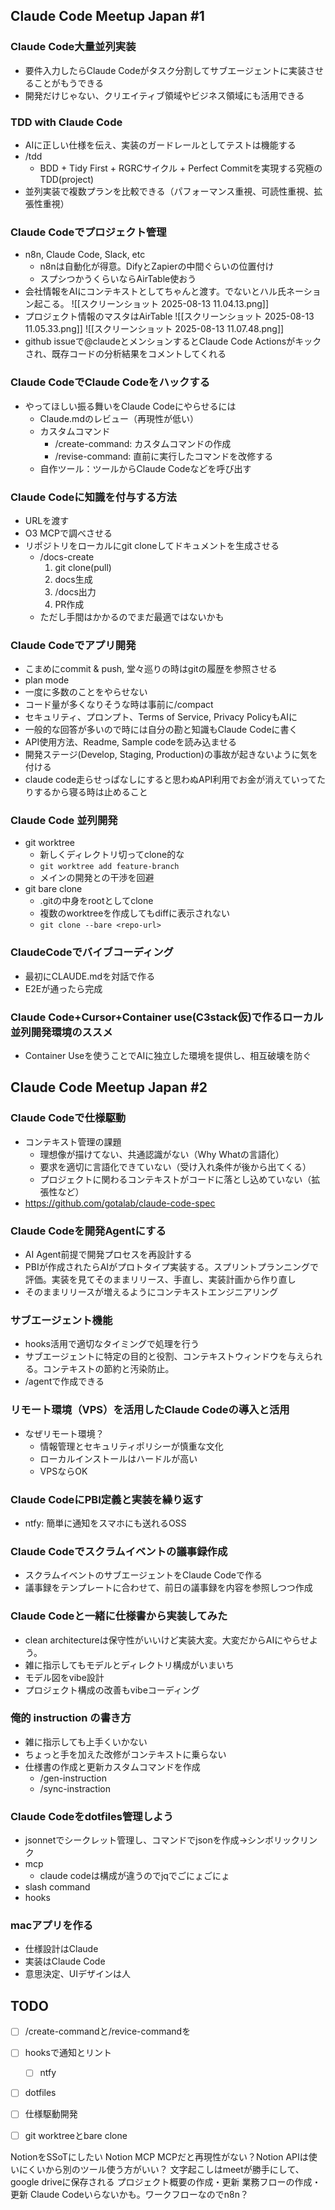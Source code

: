 ## Claude Code Meetup Japan #1
### Claude Code大量並列実装
- 要件入力したらClaude Codeがタスク分割してサブエージェントに実装させることがもうできる
- 開発だけじゃない、クリエイティブ領域やビジネス領域にも活用できる
### TDD with Claude Code
- AIに正しい仕様を伝え、実装のガードレールとしてテストは機能する
- /tdd
	- BDD + Tidy First + RGRCサイクル + Perfect Commitを実現する究極のTDD(project)
- 並列実装で複数プランを比較できる（パフォーマンス重視、可読性重視、拡張性重視）
### Claude Codeでプロジェクト管理
- n8n, Claude Code, Slack, etc
	- n8nは自動化が得意。DifyとZapierの中間ぐらいの位置付け
	- スプシつかうくらいならAirTable使おう
- 会社情報をAIにコンテキストとしてちゃんと渡す。でないとハル氏ネーション起こる。
![[スクリーンショット 2025-08-13 11.04.13.png]]
- プロジェクト情報のマスタはAirTable
![[スクリーンショット 2025-08-13 11.05.33.png]]
![[スクリーンショット 2025-08-13 11.07.48.png]]
- github issueで@claudeとメンションするとClaude Code Actionsがキックされ、既存コードの分析結果をコメントしてくれる
### Claude CodeでClaude Codeをハックする
- やってほしい振る舞いをClaude Codeにやらせるには
	- Claude.mdのレビュー（再現性が低い）
	- カスタムコマンド
		- /create-command: カスタムコマンドの作成
		- /revise-command: 直前に実行したコマンドを改修する
	- 自作ツール：ツールからClaude Codeなどを呼び出す
### Claude Codeに知識を付与する方法
- URLを渡す
- O3 MCPで調べさせる
- リポジトリをローカルにgit cloneしてドキュメントを生成させる
	- /docs-create
		1. git clone(pull)
		2. docs生成
		3. /docs出力
		4. PR作成
	- ただし手間はかかるのでまだ最適ではないかも
### Claude Codeでアプリ開発
- こまめにcommit & push, 堂々巡りの時はgitの履歴を参照させる
- plan mode
- 一度に多数のことをやらせない
- コード量が多くなりそうな時は事前に/compact
- セキュリティ、プロンプト、Terms of Service, Privacy PolicyもAIに
- 一般的な回答が多いので時には自分の勘と知識もClaude Codeに書く
- API使用方法、Readme, Sample codeを読み込ませる
- 開発ステージ(Develop, Staging, Production)の事故が起きないように気を付ける
- claude code走らせっぱなしにすると思わぬAPI利用でお金が消えていってたりするから寝る時は止めること
### Claude Code 並列開発
- git worktree
	- 新しくディレクトリ切ってclone的な
	- `git worktree add feature-branch`
	- メインの開発との干渉を回避
- git bare clone
	- .gitの中身をrootとしてclone
	- 複数のworktreeを作成してもdiffに表示されない
	- `git clone --bare <repo-url>`
### ClaudeCodeでバイブコーディング
- 最初にCLAUDE.mdを対話で作る
- E2Eが通ったら完成
### Claude Code+Cursor+Container use(C3stack仮)で作るローカル並列開発環境のススメ
- Container Useを使うことでAIに独立した環境を提供し、相互破壊を防ぐ
## Claude Code Meetup Japan #2
### Claude Codeで仕様駆動
- コンテキスト管理の課題
	- 理想像が描けてない、共通認識がない（Why Whatの言語化）
	- 要求を適切に言語化できていない（受け入れ条件が後から出てくる）
	- プロジェクトに関わるコンテキストがコードに落とし込めていない（拡張性など）
- https://github.com/gotalab/claude-code-spec
### Claude Codeを開発Agentにする
- AI Agent前提で開発プロセスを再設計する
- PBIが作成されたらAIがプロトタイプ実装する。スプリントプランニングで評価。実装を見てそのままリリース、手直し、実装計画から作り直し
- そのままリリースが増えるようにコンテキストエンジニアリング
### サブエージェント機能
- hooks活用で適切なタイミングで処理を行う
- サブエージェントに特定の目的と役割、コンテキストウィンドウを与えられる。コンテキストの節約と汚染防止。
- /agentで作成できる
### リモート環境（VPS）を活用したClaude Codeの導入と活用
- なぜリモート環境？
	- 情報管理とセキュリティポリシーが慎重な文化
	- ローカルインストールはハードルが高い
	- VPSならOK
### Claude CodeにPBI定義と実装を繰り返す
- ntfy: 簡単に通知をスマホにも送れるOSS
### Claude Codeでスクラムイベントの議事録作成
- スクラムイベントのサブエージェントをClaude Codeで作る
- 議事録をテンプレートに合わせて、前日の議事録を内容を参照しつつ作成
### Claude Codeと一緒に仕様書から実装してみた
- clean architectureは保守性がいいけど実装大変。大変だからAIにやらせよう。
- 雑に指示してもモデルとディレクトリ構成がいまいち
- モデル図をvibe設計
- プロジェクト構成の改善もvibeコーディング
### 俺的 instruction の書き方
- 雑に指示しても上手くいかない
- ちょっと手を加えた改修がコンテキストに乗らない
- 仕様書の作成と更新カスタムコマンドを作成
	- /gen-instruction
	- /sync-instraction
### Claude Codeをdotfiles管理しよう
- jsonnetでシークレット管理し、コマンドでjsonを作成→シンボリックリンク
- mcp
	- claude codeは構成が違うのでjqでごにょごにょ
- slash command
- hooks
### macアプリを作る
- 仕様設計はClaude
- 実装はClaude Code
- 意思決定、UIデザインは人
## TODO
- [ ] /create-commandと/revice-commandを
- [ ] hooksで通知とリント
	- [ ] ntfy
- [ ] dotfiles
- [ ] 仕様駆動開発
- [ ] git worktreeとbare clone


NotionをSSoTにしたい
Notion MCP
	MCPだと再現性がない？Notion APIは使いにくいから別のツール使う方がいい？
文字起こしはmeetが勝手にして、google driveに保存される
プロジェクト概要の作成・更新
業務フローの作成・更新
Claude Codeいらないかも。ワークフローなのでn8n？

